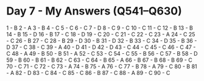 # Day 7 - My Answers (Q541–Q630)

1 - B 
2 - A
3 - B
4 - C
5 - C
6 - C
7 - D
8 - C
9 - C
10 - C
11 - C
12 - B
13 - B
14 - B
15 - D
16 - B
17 - C
18 - D
19 - C
20 - C
21 - C
22 - C
23 - A
24 - C
25 - C
26 - B
27 - C
28 - B
29 - D
30 - B
31 - D
32 - B
33 - C
34 - D
35 - B
36 - D
37 - C
38 - C
39 - A
40 - D
41 - D
42 - D
43 - C
44 - C
45 - C
46 - C
47 - C
48 - A
49 - B
50 - B
51 - A
52 - C
53 - C
54 - C
55 - B
56 - C
57 - B
58 - D
59 - B
60 - B
61 - B
62 - C
63 - C
64 - B
65 - A
66 - B
67 - B
68 - B
69 - C
70 - C
71 - C
72 - C
73 - A
74 - B
75 - A
76 - C
77 - B
78 - A
79 - C
80 - B
81 - A
82 - D
83 - C
84 - C
85 - C
86 - B
87 - C
88 - A
89 - C
90 - C